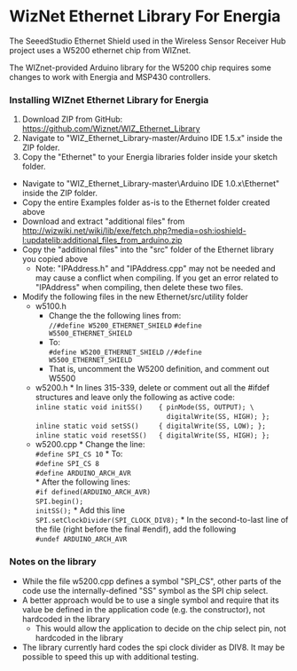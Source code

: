 WizNet Ethernet Library For Energia
===================================

The SeeedStudio Ethernet Shield used in the Wireless Sensor Receiver Hub
project uses a W5200 ethernet chip from WIZnet.

The WIZnet-provided Arduino library for the W5200 chip requires some changes
to work with Energia and MSP430 controllers.

### Installing WIZnet Ethernet Library for Energia ###

1. Download ZIP from GitHub: https://github.com/Wiznet/WIZ_Ethernet_Library
2. Navigate to "WIZ_Ethernet_Library-master/Arduino IDE 1.5.x" inside the ZIP folder.
3. Copy the "Ethernet" to your Energia libraries folder inside your sketch folder.
* Navigate to "WIZ_Ethernet_Library-master\Arduino IDE 1.0.x\Ethernet" inside the ZIP folder.
* Copy the entire Examples folder as-is to the Ethernet folder created above
* Download and extract "additional files" from http://wizwiki.net/wiki/lib/exe/fetch.php?media=osh:ioshield-l:updatelib:additional_files_from_arduino.zip
* Copy the "additional files" into the "src" folder of the Ethernet library you copied above
    * Note: "IPAddress.h" and "IPAddress.cpp" may not be needed and may cause a conflict when compiling. If you get an error related to "IPAddress" when compiling, then delete these two files.
* Modify the following files in the new Ethernet/src/utility folder
    * w5100.h  
        * Change the the following lines from:  
             `//#define W5200_ETHERNET_SHIELD`
             `#define W5500_ETHERNET_SHIELD`         
        * To:  
              `#define W5200_ETHERNET_SHIELD`
              `//#define W5500_ETHERNET_SHIELD`
        * That is, uncomment the W5200 definition, and comment out W5500
    * w5200.h
          * In lines 315-339, delete or comment out all the #ifdef structures and leave only the following as active code:  
              `inline static void initSS()    { pinMode(SS, OUTPUT); \`  
              `                                 digitalWrite(SS, HIGH); };`  
              `inline static void setSS()     { digitalWrite(SS, LOW); };`  
              `inline static void resetSS()   { digitalWrite(SS, HIGH); };`  
    * w5200.cpp
          * Change the  line:  
              `#define SPI_CS 10`
          * To:  
                  `#define SPI_CS 8`  
                  `#define ARDUINO_ARCH_AVR`  
          * After the following lines:  
                `#if defined(ARDUINO_ARCH_AVR)`  
                `SPI.begin();`  
                `initSS();`
              * Add this line  
                  `SPI.setClockDivider(SPI_CLOCK_DIV8);`
          * In the second-to-last line of the file (right before the final #endif), add the following  
                  `#undef ARDUINO_ARCH_AVR`

### Notes on the library ###

* While the file w5200.cpp defines a symbol "SPI_CS", other parts of the code use the internally-defined "SS" symbol as the SPI chip select.
* A better approach would be to use a single symbol and require that its value be defined in the application code (e.g. the constructor), not hardcoded in the library
    * This would allow the application to decide on the chip select pin, not hardcoded in the library
* The library currently hard codes the spi clock divider as DIV8. It may be possible to speed this up with additional testing.
